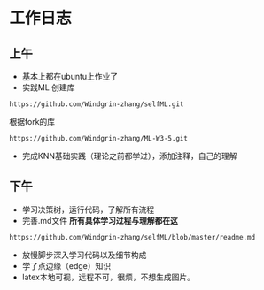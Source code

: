 # 工作日志
## 上午
- 基本上都在ubuntu上作业了
- 实践ML 
创建库
```
https://github.com/Windgrin-zhang/selfML.git
```
根据fork的库
```
https://github.com/Windgrin-zhang/ML-W3-5.git
```
- 完成KNN基础实践（理论之前都学过），添加注释，自己的理解

## 下午
- 学习决策树，运行代码，了解所有流程
- 完善.md文件 **所有具体学习过程与理解都在这**
```
https://github.com/Windgrin-zhang/selfML/blob/master/readme.md
```
- 放慢脚步深入学习代码以及细节构成
- 学了点边缘（edge）知识
- latex本地可视，远程不可，很烦，不想生成图片。
